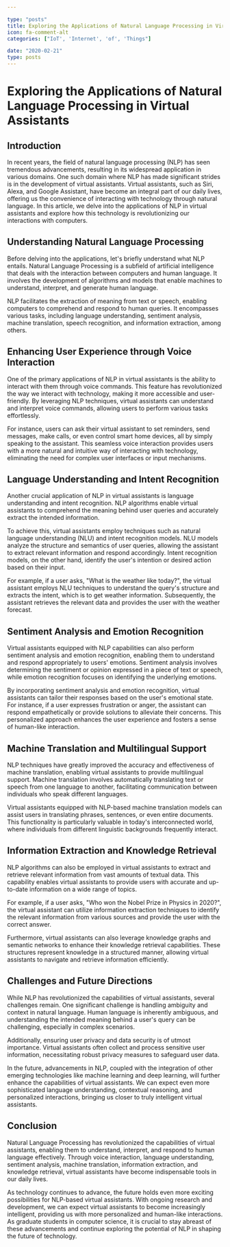 ```yaml
---

type: "posts"
title: Exploring the Applications of Natural Language Processing in Virtual Assistants
icon: fa-comment-alt
categories: ["IoT', 'Internet', 'of', 'Things"]

date: "2020-02-21"
type: posts
---
```





# Exploring the Applications of Natural Language Processing in Virtual Assistants

## Introduction

In recent years, the field of natural language processing (NLP) has seen tremendous advancements, resulting in its widespread application in various domains. One such domain where NLP has made significant strides is in the development of virtual assistants. Virtual assistants, such as Siri, Alexa, and Google Assistant, have become an integral part of our daily lives, offering us the convenience of interacting with technology through natural language. In this article, we delve into the applications of NLP in virtual assistants and explore how this technology is revolutionizing our interactions with computers.

## Understanding Natural Language Processing

Before delving into the applications, let's briefly understand what NLP entails. Natural Language Processing is a subfield of artificial intelligence that deals with the interaction between computers and human language. It involves the development of algorithms and models that enable machines to understand, interpret, and generate human language.

NLP facilitates the extraction of meaning from text or speech, enabling computers to comprehend and respond to human queries. It encompasses various tasks, including language understanding, sentiment analysis, machine translation, speech recognition, and information extraction, among others.

## Enhancing User Experience through Voice Interaction

One of the primary applications of NLP in virtual assistants is the ability to interact with them through voice commands. This feature has revolutionized the way we interact with technology, making it more accessible and user-friendly. By leveraging NLP techniques, virtual assistants can understand and interpret voice commands, allowing users to perform various tasks effortlessly.

For instance, users can ask their virtual assistant to set reminders, send messages, make calls, or even control smart home devices, all by simply speaking to the assistant. This seamless voice interaction provides users with a more natural and intuitive way of interacting with technology, eliminating the need for complex user interfaces or input mechanisms.

## Language Understanding and Intent Recognition

Another crucial application of NLP in virtual assistants is language understanding and intent recognition. NLP algorithms enable virtual assistants to comprehend the meaning behind user queries and accurately extract the intended information.

To achieve this, virtual assistants employ techniques such as natural language understanding (NLU) and intent recognition models. NLU models analyze the structure and semantics of user queries, allowing the assistant to extract relevant information and respond accordingly. Intent recognition models, on the other hand, identify the user's intention or desired action based on their input.

For example, if a user asks, "What is the weather like today?", the virtual assistant employs NLU techniques to understand the query's structure and extracts the intent, which is to get weather information. Subsequently, the assistant retrieves the relevant data and provides the user with the weather forecast.

## Sentiment Analysis and Emotion Recognition

Virtual assistants equipped with NLP capabilities can also perform sentiment analysis and emotion recognition, enabling them to understand and respond appropriately to users' emotions. Sentiment analysis involves determining the sentiment or opinion expressed in a piece of text or speech, while emotion recognition focuses on identifying the underlying emotions.

By incorporating sentiment analysis and emotion recognition, virtual assistants can tailor their responses based on the user's emotional state. For instance, if a user expresses frustration or anger, the assistant can respond empathetically or provide solutions to alleviate their concerns. This personalized approach enhances the user experience and fosters a sense of human-like interaction.

## Machine Translation and Multilingual Support

NLP techniques have greatly improved the accuracy and effectiveness of machine translation, enabling virtual assistants to provide multilingual support. Machine translation involves automatically translating text or speech from one language to another, facilitating communication between individuals who speak different languages.

Virtual assistants equipped with NLP-based machine translation models can assist users in translating phrases, sentences, or even entire documents. This functionality is particularly valuable in today's interconnected world, where individuals from different linguistic backgrounds frequently interact.

## Information Extraction and Knowledge Retrieval

NLP algorithms can also be employed in virtual assistants to extract and retrieve relevant information from vast amounts of textual data. This capability enables virtual assistants to provide users with accurate and up-to-date information on a wide range of topics.

For example, if a user asks, "Who won the Nobel Prize in Physics in 2020?", the virtual assistant can utilize information extraction techniques to identify the relevant information from various sources and provide the user with the correct answer.

Furthermore, virtual assistants can also leverage knowledge graphs and semantic networks to enhance their knowledge retrieval capabilities. These structures represent knowledge in a structured manner, allowing virtual assistants to navigate and retrieve information efficiently.

## Challenges and Future Directions

While NLP has revolutionized the capabilities of virtual assistants, several challenges remain. One significant challenge is handling ambiguity and context in natural language. Human language is inherently ambiguous, and understanding the intended meaning behind a user's query can be challenging, especially in complex scenarios.

Additionally, ensuring user privacy and data security is of utmost importance. Virtual assistants often collect and process sensitive user information, necessitating robust privacy measures to safeguard user data.

In the future, advancements in NLP, coupled with the integration of other emerging technologies like machine learning and deep learning, will further enhance the capabilities of virtual assistants. We can expect even more sophisticated language understanding, contextual reasoning, and personalized interactions, bringing us closer to truly intelligent virtual assistants.

## Conclusion

Natural Language Processing has revolutionized the capabilities of virtual assistants, enabling them to understand, interpret, and respond to human language effectively. Through voice interaction, language understanding, sentiment analysis, machine translation, information extraction, and knowledge retrieval, virtual assistants have become indispensable tools in our daily lives.

As technology continues to advance, the future holds even more exciting possibilities for NLP-based virtual assistants. With ongoing research and development, we can expect virtual assistants to become increasingly intelligent, providing us with more personalized and human-like interactions. As graduate students in computer science, it is crucial to stay abreast of these advancements and continue exploring the potential of NLP in shaping the future of technology.